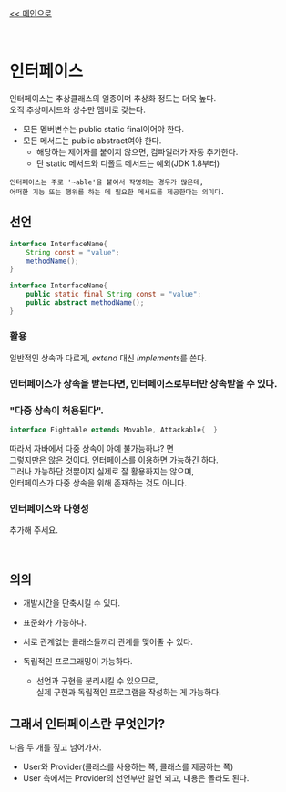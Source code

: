 [<< 메인으로](https://github.com/AtomicLiquors/Java_Wiki_Chb)

&nbsp;  


# 인터페이스
인터페이스는 추상클래스의 일종이며 추상화 정도는 더욱 높다.  
오직 추상메서드와 상수만 멤버로 갖는다.

- 모든 멤버변수는 public static final이어야 한다.
- 모든 메서드는 public abstract여야 한다.
  - 해당하는 제어자를 붙이지 않으면, 컴파일러가 자동 추가한다.
  - 단 static 메서드와 디폴트 메서드는 예외(JDK 1.8부터)

```
인터페이스는 주로 '~able'을 붙여서 작명하는 경우가 많은데,  
어떠한 기능 또는 행위를 하는 데 필요한 메서드를 제공한다는 의미다.
```


## 선언
```java
interface InterfaceName{
    String const = "value";
    methodName();
}

interface InterfaceName{
    public static final String const = "value";
    public abstract methodName();
}
```

### 활용
일반적인 상속과 다르게, *extend* 대신 *implements*를 쓴다.




### 인터페이스가 상속을 받는다면, 인터페이스로부터만 상속받을 수 있다.


### "다중 상속이 허용된다".
```java
interface Fightable extends Movable, Attackable{  }
```

따라서 자바에서 다중 상속이 아예 불가능하냐? 면  
그렇지만은 않은 것이다. 인터페이스를 이용하면 가능하긴 하다.  
그러나 가능하단 것뿐이지 실제로 잘 활용하지는 않으며,  
인터페이스가 다중 상속을 위해 존재하는 것도 아니다.

### 인터페이스와 다형성
추가해 주세요.

&nbsp;  

## 의의 
- 개발시간을 단축시킬 수 있다.
    
- 표준화가 가능하다.
- 서로 관계없는 클래스들끼리 관계를 맺어줄 수 있다.
- 독립적인 프로그래밍이 가능하다.
  - 선언과 구현을 분리시킬 수 있으므로,   
  실제 구현과 독립적인 프로그램을 작성하는 게 가능하다.


## 그래서 인터페이스란 무엇인가?
다음 두 개를 짚고 넘어가자.
- User와 Provider(클래스를 사용하는 쪽, 클래스를 제공하는 쪽)
- User 측에서는 Provider의 선언부만 알면 되고, 내용은 몰라도 된다.

